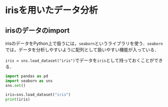 # irisを用いたデータ分析
## irisのデータのimport

irisのデータをPython上で扱うには，`seaborn`というライブラリを使う．`seaborn`では，データを分析しやすいように配列として扱いやすい機能が入っている．

`iris = sns.load_dataset("iris")`でデータを`iris`として持っておくことができる．


```python
import pandas as pd
import seaborn as sns
sns.set()

iris=sns.load_dataset("iris")
print(iris)
```
